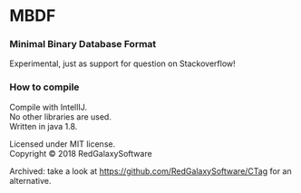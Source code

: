 # MBDF
### Minimal Binary Database Format
Experimental, just as support for question on Stackoverflow!

### How to compile
Compile with IntellIJ.<br>
No other libraries are used.<br>
Written in java 1.8.

Licensed under MIT license.<br>
Copyright &copy; 2018 RedGalaxySoftware

Archived: take a look at https://github.com/RedGalaxySoftware/CTag for an alternative.
